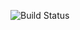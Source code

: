 ![Build Status](https://github.com/WhiteTiger188/web-selenide/actions/workflows/gradle.yml/badge.svg)